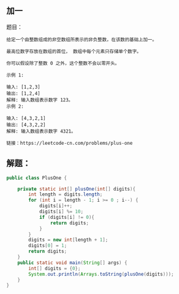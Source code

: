 ## 加一

题目：

    给定一个由整数组成的非空数组所表示的非负整数，在该数的基础上加一。
    
    最高位数字存放在数组的首位， 数组中每个元素只存储单个数字。
    
    你可以假设除了整数 0 之外，这个整数不会以零开头。
    
    示例 1:
    
    输入: [1,2,3]
    输出: [1,2,4]
    解释: 输入数组表示数字 123。
    示例 2:
    
    输入: [4,3,2,1]
    输出: [4,3,2,2]
    解释: 输入数组表示数字 4321。
    
    链接：https://leetcode-cn.com/problems/plus-one



## 解题：



```java
public class PlusOne {

    private static int[] plusOne(int[] digits){
        int length = digits.length;
        for (int i = length - 1; i >= 0 ; i--) {
            digits[i]++;
            digits[i] %= 10;
            if (digits[i] != 0){
                return digits;
            }
        }
        digits = new int[length + 1];
        digits[0] = 1;
        return digits;
    }
    public static void main(String[] args) {
        int[] digits = {0};
        System.out.println(Arrays.toString(plusOne(digits)));
    }
}
```    
    